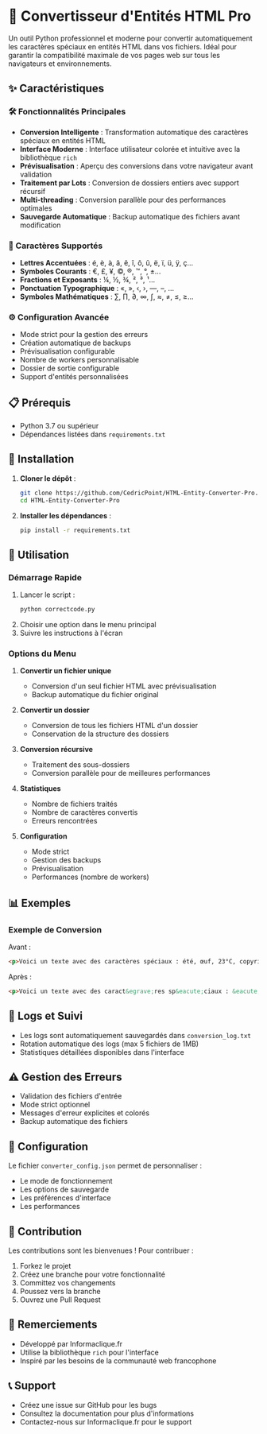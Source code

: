 # 🚀 Convertisseur d'Entités HTML Pro

Un outil Python professionnel et moderne pour convertir automatiquement les caractères spéciaux en entités HTML dans vos fichiers. Idéal pour garantir la compatibilité maximale de vos pages web sur tous les navigateurs et environnements.

## ✨ Caractéristiques

### 🛠️ Fonctionnalités Principales
- **Conversion Intelligente** : Transformation automatique des caractères spéciaux en entités HTML
- **Interface Moderne** : Interface utilisateur colorée et intuitive avec la bibliothèque `rich`
- **Prévisualisation** : Aperçu des conversions dans votre navigateur avant validation
- **Traitement par Lots** : Conversion de dossiers entiers avec support récursif
- **Multi-threading** : Conversion parallèle pour des performances optimales
- **Sauvegarde Automatique** : Backup automatique des fichiers avant modification

### 🎯 Caractères Supportés
- **Lettres Accentuées** : é, è, à, â, ê, î, ô, û, ë, ï, ü, ÿ, ç...
- **Symboles Courants** : €, £, ¥, ©, ®, ™, °, ±...
- **Fractions et Exposants** : ¼, ½, ¾, ², ³, ¹...
- **Ponctuation Typographique** : «, », ‹, ›, —, –, …
- **Symboles Mathématiques** : ∑, ∏, ∂, ∞, ∫, ≈, ≠, ≤, ≥...

### ⚙️ Configuration Avancée
- Mode strict pour la gestion des erreurs
- Création automatique de backups
- Prévisualisation configurable
- Nombre de workers personnalisable
- Dossier de sortie configurable
- Support d'entités personnalisées

## 📋 Prérequis

- Python 3.7 ou supérieur
- Dépendances listées dans `requirements.txt`

## 🔧 Installation

1. **Cloner le dépôt** :
   ```bash
   git clone https://github.com/CedricPoint/HTML-Entity-Converter-Pro.git
   cd HTML-Entity-Converter-Pro
   ```

2. **Installer les dépendances** :
   ```bash
   pip install -r requirements.txt
   ```

## 📖 Utilisation

### Démarrage Rapide
1. Lancer le script :
   ```bash
   python correctcode.py
   ```
2. Choisir une option dans le menu principal
3. Suivre les instructions à l'écran

### Options du Menu
1. **Convertir un fichier unique**
   - Conversion d'un seul fichier HTML avec prévisualisation
   - Backup automatique du fichier original

2. **Convertir un dossier**
   - Conversion de tous les fichiers HTML d'un dossier
   - Conservation de la structure des dossiers

3. **Conversion récursive**
   - Traitement des sous-dossiers
   - Conversion parallèle pour de meilleures performances

4. **Statistiques**
   - Nombre de fichiers traités
   - Nombre de caractères convertis
   - Erreurs rencontrées

5. **Configuration**
   - Mode strict
   - Gestion des backups
   - Prévisualisation
   - Performances (nombre de workers)

## 📊 Exemples

### Exemple de Conversion
Avant :
```html
<p>Voici un texte avec des caractères spéciaux : été, œuf, 23°C, copyright ©</p>
```

Après :
```html
<p>Voici un texte avec des caract&egrave;res sp&eacute;ciaux : &eacute;t&eacute;, &oelig;uf, 23&deg;C, copyright &copy;</p>
```

## 📝 Logs et Suivi

- Les logs sont automatiquement sauvegardés dans `conversion_log.txt`
- Rotation automatique des logs (max 5 fichiers de 1MB)
- Statistiques détaillées disponibles dans l'interface

## ⚠️ Gestion des Erreurs

- Validation des fichiers d'entrée
- Mode strict optionnel
- Messages d'erreur explicites et colorés
- Backup automatique des fichiers

## 🔄 Configuration

Le fichier `converter_config.json` permet de personnaliser :
- Le mode de fonctionnement
- Les options de sauvegarde
- Les préférences d'interface
- Les performances

## 🤝 Contribution

Les contributions sont les bienvenues ! Pour contribuer :

1. Forkez le projet
2. Créez une branche pour votre fonctionnalité
3. Committez vos changements
4. Poussez vers la branche
5. Ouvrez une Pull Request

## 🙏 Remerciements

- Développé par Informaclique.fr
- Utilise la bibliothèque `rich` pour l'interface
- Inspiré par les besoins de la communauté web francophone

## 📞 Support

- Créez une issue sur GitHub pour les bugs
- Consultez la documentation pour plus d'informations
- Contactez-nous sur Informaclique.fr pour le support
